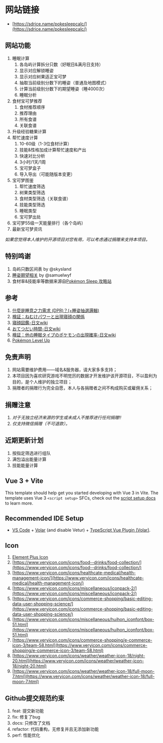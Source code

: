 # 网站链接
- [https://sdrice.name/pokesleepcalc/](https://sdrice.name/pokesleepcalc/)

## 网站功能
1. 睡眠计算
	1. 各岛屿计算拆分只数（好眠日&满月日支持）
	2. 显示对应解锁睡姿
	3. 显示对应树果适正宝可梦
	4. 抽取当前级别分数下的睡姿（普通及地图模式）
	5. 计算当前级别分数下的期望睡姿（睡4000次）
	6. 睡眠分析
2. 食材宝可梦推荐
	1. 食材推荐顺序
	2. 推荐理由
	3. 所有食谱
	4. 关联食谱
3. 升级经验糖果计算
4. 帮忙速度计算
	1. 10-60级（1-3位食材计算）
	2. 技能&性格加成计算帮忙速度和产出
	3. 快速对比分析
	4. 3小时/1天/1周
	5. 宝可梦盒子
   	1. 导入导出（可能随版本变更）
5. 宝可梦图鉴
	1. 帮忙速度筛选
	2. 树果类型筛选
	3. 食材类型筛选（关联食谱）
	4. 技能类型筛选
	5. 睡眠类型
	6. 宝可梦出处      
6. 宝可梦55级一天能量排行（各个岛屿）
7. 最新宝可梦资讯


*如果您觉得本人维护的开源项目对您有用，可以考虑通过捐赠来支持本项目。*

## 特别鸣谢
1. 岛屿只数区间表 by @skysland
2. [睡姿期望相关](https://nga.178.com/read.php?tid=39443018) by @samuelwyf
3. 食材率&技能率等数据来源自[Pokémon Sleep 攻略站](https://pks.raenonx.cc/zh/info/production)

## 参考
1. [什麼是睡意之力需求 (DPR)？(+睡姿抽選邏輯)](https://pks.raenonx.cc/zh/docs/view/help/sleep-styles)
2. [検証：ねむけパワーと出現寝顔の関係](https://wikiwiki.jp/poke_sleep/%E6%A4%9C%E8%A8%BC%EF%BC%9A%E3%81%AD%E3%82%80%E3%81%91%E3%83%91%E3%83%AF%E3%83%BC%E3%81%A8%E5%87%BA%E7%8F%BE%E5%AF%9D%E9%A1%94%E3%81%AE%E9%96%A2%E4%BF%82)
3. [寝顔図鑑-日文wiki](https://wikiwiki.jp/poke_sleep/%E5%AF%9D%E9%A1%94%E5%9B%B3%E9%91%91)
4. [おてつだい時間-日文wiki](https://wikiwiki.jp/poke_sleep/%E3%81%8A%E3%81%A6%E3%81%A4%E3%81%A0%E3%81%84%E6%99%82%E9%96%93?word=floor)
5. [検証：他の睡眠タイプのポケモンの出現確率-日文wiki](https://wikiwiki.jp/poke_sleep/%E6%A4%9C%E8%A8%BC%EF%BC%9A%E4%BB%96%E3%81%AE%E7%9D%A1%E7%9C%A0%E3%82%BF%E3%82%A4%E3%83%97%E3%81%AE%E3%83%9D%E3%82%B1%E3%83%A2%E3%83%B3%E3%81%AE%E5%87%BA%E7%8F%BE%E7%A2%BA%E7%8E%87#j2f67e8b)
6. [Pokémon Level Up](https://www.serebii.net/pokemonsleep/pokemonlevel.shtml)

## 免责声明
1. 网站需要维护费用——域名&服务器，请大家多多支持；
2. 本项目因为喜欢研究游戏不明觉厉的数据才开发维护该开源项目，不以盈利为目的，是个人维护的独立项目；
3. 捐赠者的捐赠行为完全自愿，本人与各捐赠者之间不构成购买或雇佣关系；

## 捐赠注意
1. *对于无独立经济来源的学生或未成人不推荐进行任何捐赠!!*
2. *仅支持微信捐赠（不可退款）。*

## 近期更新计划
1. 按指定筛选进行组队
2. 满包溢出能量计算
3. 技能能量计算

## Vue 3 + Vite

This template should help get you started developing with Vue 3 in Vite. The template uses Vue 3 `<script setup>` SFCs, check out the [script setup docs](https://v3.vuejs.org/api/sfc-script-setup.html#sfc-script-setup) to learn more.

## Recommended IDE Setup

- [VS Code](https://code.visualstudio.com/) + [Volar](https://marketplace.visualstudio.com/items?itemName=Vue.volar) (and disable Vetur) + [TypeScript Vue Plugin (Volar)](https://marketplace.visualstudio.com/items?itemName=Vue.vscode-typescript-vue-plugin).

## Icon
1. [Element Plus Icon](https://element-plus.org/zh-CN/component/icon.html)
2. [https://www.veryicon.com/icons/food--drinks/food-collection/](https://www.veryicon.com/icons/food--drinks/food-collection/)
3. [https://www.veryicon.com/icons/healthcate-medical/health-management-icon/](https://www.veryicon.com/icons/healthcate-medical/health-management-icon/)
4. [https://www.veryicon.com/icons/miscellaneous/iconpack-2/](https://www.veryicon.com/icons/miscellaneous/iconpack-2/)
5. [https://www.veryicon.com/icons/commerce-shopping/basic-editing-data-user-shopping-science/](https://www.veryicon.com/icons/commerce-shopping/basic-editing-data-user-shopping-science/)
6. [https://www.veryicon.com/icons/miscellaneous/huihon_iconfont/box-51.html](https://www.veryicon.com/icons/miscellaneous/huihon_iconfont/box-51.html)
7. [https://www.veryicon.com/icons/commerce-shopping/e-commerce-icon-3/team-58.html](https://www.veryicon.com/icons/commerce-shopping/e-commerce-icon-3/team-58.html)
8. [https://www.veryicon.com/icons/weather/weather-icon-18/night-20.html](https://www.veryicon.com/icons/weather/weather-icon-18/night-20.html)
9. [https://www.veryicon.com/icons/weather/weather-icon-18/full-moon-7.html](https://www.veryicon.com/icons/weather/weather-icon-18/full-moon-7.html)

## Github提交规范约束
1. feat: 提交新功能
2. fix: 修复了bug
3. docs: 只修改了文档
4. refactor: 代码重构，无修复并且无添加新功能
5. perf: 性能优化